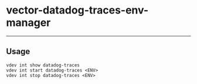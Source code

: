# vector-datadog-traces-env-manager

-----

## Usage

```text
vdev int show datadog-traces
vdev int start datadog-traces <ENV>
vdev int stop datadog-traces <ENV>
```
